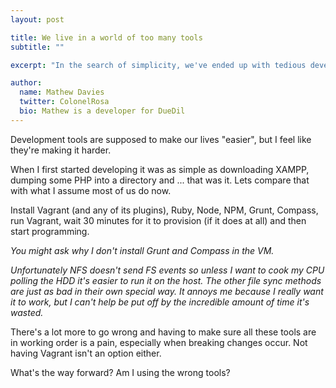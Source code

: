 ```yaml
---
layout: post

title: We live in a world of too many tools
subtitle: ""

excerpt: "In the search of simplicity, we've ended up with tedious development setups"

author:
  name: Mathew Davies
  twitter: ColonelRosa
  bio: Mathew is a developer for DueDil
---
```


Development tools are supposed to make our lives "easier", but I feel like they're making it harder. 

When I first started developing it was as simple as downloading XAMPP, dumping some PHP into a directory and ... that was it. Lets compare that with what I assume most of us do now.

Install Vagrant (and any of its plugins), Ruby, Node, NPM, Grunt, Compass, run Vagrant, wait 30 minutes for it to provision (if it does at all) and then start programming. 

_You might ask why I don't install Grunt and Compass in the VM._
 
 _Unfortunately NFS doesn't send FS events so unless I want to cook my CPU polling the HDD it's easier to run it on the host. The other file sync methods are just as bad in their own special way. It annoys me because I really want it to work, but I can't help be put off by the incredible amount of time it's wasted._

There's a lot more to go wrong and having to make sure all these tools are in working order is a pain, especially when breaking changes occur. Not having Vagrant isn't an option either. 

What's the way forward? Am I using the wrong tools? 
